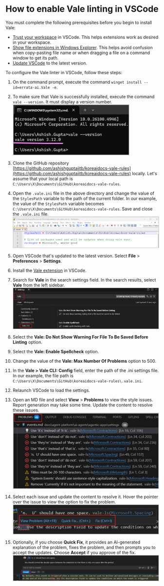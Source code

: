 # How to enable Vale linting in VSCode

You must complete the following prerequisites before you begin to install Vale:

* [Trust your workspace](https://code.visualstudio.com/docs/editing/workspaces/workspace-trust#_trusting-a-workspace) in VSCode. This helps extensions work as desired in your workspace.  
* [Show file extensions in Windows Explorer](https://support.microsoft.com/en-us/windows/common-file-name-extensions-in-windows-da4a4430-8e76-89c5-59f7-1cdbbc75cb01). This helps avoid confusion when copy-pasting file name or when dragging a file on a command window to get its path.  
* [Update VSCode](https://code.visualstudio.com/docs/supporting/FAQ#_vs-code-versions) to the latest version.

To configure the Vale linter in VSCode, follow these steps:

1. On the command prompt, execute the command `winget install --id=errata-ai.Vale -e`.

1. To make sure that Vale is successfully installed, execute the command `vale --version`. It must display a version number.  
   ![Vale version](images/vale-version.png)

1. Clone the GitHub repository [https://github.com/ashishguptaiitb/koreaidocs-vale-rules](https://github.com/ashishguptaiitb/koreaidocs-vale-rules) locally. Let's assume that your local path is `C:\Users\X\Documents\GitHub\koreaidocs-vale-rules`.

1. Open the `.vale.ini` file in the above directory and change the value of the `StylesPath` variable to the path of the current folder. In our example, the value of the `StylesPath` variable becomes `C:\Users\X\Documents\GitHub\koreaidocs-vale-rules`. Save and close the `.vale.ini` file.
    ![Style path variable value in the Vale INI file.](images/vale-ini-stylepath.png)

1. Open VSCode that's updated to the latest version. Select **File** > **Preferences** > **Settings**.

1. Install the [Vale extension](https://marketplace.visualstudio.com/items?itemName=ChrisChinchilla.vale-vscode) in VSCode.
 
1. Search for **Vale** in the search settings field. In the search results, select **Vale** from the left sidebar.
    ![Search vale in the VSCode settings.](images/vscode-vale-settings.png)

1. Select the **Vale: Do Not Show Warning For File To Be Saved Before Linting** option.

1. Select the **Vale: Enable Spellcheck** option.

1. Change the value of the **Vale: Max Number Of Problems** option to 500.

1. In the **Vale > Vale CLI: Config** field, enter the path of the .ini settings file. In our example, the file path is `C:\Users\X\Documents\GitHub\koreaidocs-vale-rules\.vale.ini`.

1. Relaunch VSCode to load the settings.

1. Open an MD file and select **View** > **Problems** to view the style issues. Report generation may take some time. Update the content to resolve these issues.
   ![Same problems report](images/sample-problems.png)

1. Select each issue and update the content to resolve it. Hover the pointer over the issue to view the option to fix the problem.
   ![Various options to resolve the issue.](images/options-to-resolve.png)

1. Optionally, if you choose **Quick Fix**, it provides an AI-generated explanation of the problem, fixes the problem, and then prompts you to accept the updates. Choose **Accept** if you approve of the fix.
   ![Option to accept the automatic fix.](images/accept-fix.png)
